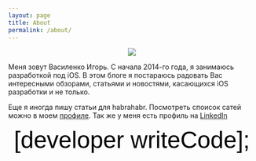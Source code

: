 ```yaml
---
layout: page
title: About
permalink: /about/
---
```

<center><img src="http://habrastorage.org/files/9c9/ee0/8c0/9c9ee08c0ca54a1fb38f7336e95ad773.png"/></center>
<p>  </p>
<p>  </p>
<p>  </p>
<p>  </p>
<p>  </p>
<p>Меня зовут Василенко Игорь.
С начала 2014-го года, я занимаюсь разработкой под iOS. В этом блоге я постараюсь радовать Вас интересными обзорами, статьями и новостями, касающихся iOS разработки и не только.</p>

Еще я иногда пишу статьи для habrahabr. Посмотреть споисок сатей можно в моем <a href="http://habrahabr.ru/users/spbvasilenko14/">профиле</a>. Так же у меня есть профиль на <a href="https://www.linkedin.com/pub/igor-vasilenko/a3/450/593">LinkedIn</a>
<p>  </p>
<p>  </p>
<p>  </p>
<p>  </p>
<p>  </p>
<center><font size="25" color="black" face="Arial">[developer writeCode];</font></center>
